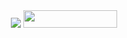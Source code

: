 <div align="center">
      <a href="https://discord.gg/n2gjvGCavV"><img src=https://dcbadge.limes.pink/api/server/https://discord.gg/n2gjvGCavV"/></a>
      <img width="150" height="28" src="https://komarev.com/ghpvc/?username=RH-Scripts&style=flat-square&color=blue"/>
</div>
